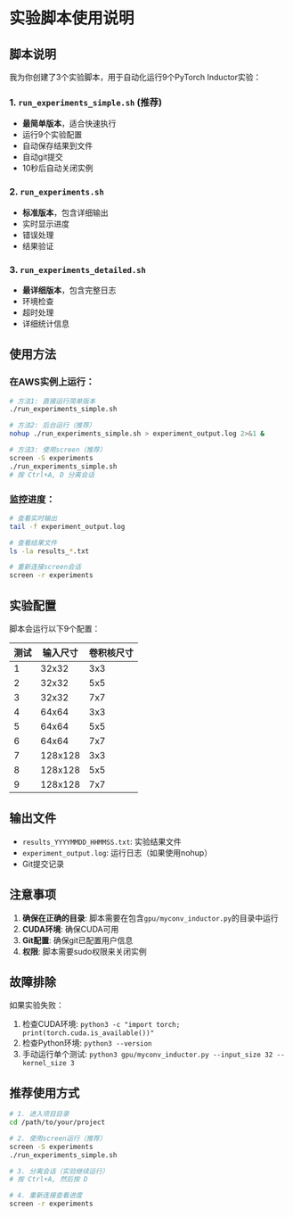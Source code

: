 # 实验脚本使用说明

## 脚本说明

我为你创建了3个实验脚本，用于自动化运行9个PyTorch Inductor实验：

### 1. `run_experiments_simple.sh` (推荐)
- **最简单版本**，适合快速执行
- 运行9个实验配置
- 自动保存结果到文件
- 自动git提交
- 10秒后自动关闭实例

### 2. `run_experiments.sh` 
- **标准版本**，包含详细输出
- 实时显示进度
- 错误处理
- 结果验证

### 3. `run_experiments_detailed.sh`
- **最详细版本**，包含完整日志
- 环境检查
- 超时处理
- 详细统计信息

## 使用方法

### 在AWS实例上运行：

```bash
# 方法1: 直接运行简单版本
./run_experiments_simple.sh

# 方法2: 后台运行（推荐）
nohup ./run_experiments_simple.sh > experiment_output.log 2>&1 &

# 方法3: 使用screen（推荐）
screen -S experiments
./run_experiments_simple.sh
# 按 Ctrl+A, D 分离会话
```

### 监控进度：

```bash
# 查看实时输出
tail -f experiment_output.log

# 查看结果文件
ls -la results_*.txt

# 重新连接screen会话
screen -r experiments
```

## 实验配置

脚本会运行以下9个配置：

| 测试 | 输入尺寸 | 卷积核尺寸 |
|------|----------|------------|
| 1    | 32x32    | 3x3        |
| 2    | 32x32    | 5x5        |
| 3    | 32x32    | 7x7        |
| 4    | 64x64    | 3x3        |
| 5    | 64x64    | 5x5        |
| 6    | 64x64    | 7x7        |
| 7    | 128x128  | 3x3        |
| 8    | 128x128  | 5x5        |
| 9    | 128x128  | 7x7        |

## 输出文件

- `results_YYYYMMDD_HHMMSS.txt`: 实验结果文件
- `experiment_output.log`: 运行日志（如果使用nohup）
- Git提交记录

## 注意事项

1. **确保在正确的目录**: 脚本需要在包含`gpu/myconv_inductor.py`的目录中运行
2. **CUDA环境**: 确保CUDA可用
3. **Git配置**: 确保git已配置用户信息
4. **权限**: 脚本需要sudo权限来关闭实例

## 故障排除

如果实验失败：
1. 检查CUDA环境: `python3 -c "import torch; print(torch.cuda.is_available())"`
2. 检查Python环境: `python3 --version`
3. 手动运行单个测试: `python3 gpu/myconv_inductor.py --input_size 32 --kernel_size 3`

## 推荐使用方式

```bash
# 1. 进入项目目录
cd /path/to/your/project

# 2. 使用screen运行（推荐）
screen -S experiments
./run_experiments_simple.sh

# 3. 分离会话（实验继续运行）
# 按 Ctrl+A, 然后按 D

# 4. 重新连接查看进度
screen -r experiments
```

